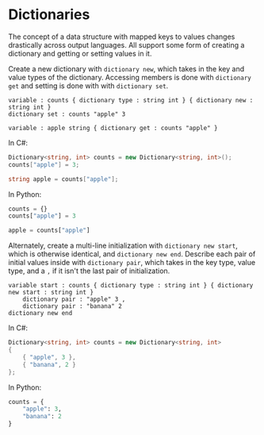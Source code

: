 # Dictionaries

The concept of a data structure with mapped keys to values changes drastically across output languages.
All support some form of creating a dictionary and getting or setting values in it.

Create a new dictionary with `dictionary new`, which takes in the key and value types of the dictionary.
Accessing members is done with `dictionary get` and setting is done with with `dictionary set`.

```budgie
variable : counts { dictionary type : string int } { dictionary new : string int }
dictionary set : counts "apple" 3

variable : apple string { dictionary get : counts "apple" }
```

In C#:

```csharp
Dictionary<string, int> counts = new Dictionary<string, int>();
counts["apple"] = 3;

string apple = counts["apple"];
```

In Python:

```python
counts = {}
counts["apple"] = 3

apple = counts["apple"]
```

Alternately, create a multi-line initialization with `dictionary new start`, which is otherwise identical, and `dictionary new end`.
Describe each pair of initial values inside with `dictionary pair`, which takes in the key type, value type, and a `,` if it isn't the last pair of initialization.

```budgie
variable start : counts { dictionary type : string int } { dictionary new start : string int }
    dictionary pair : "apple" 3 ,
    dictionary pair : "banana" 2
dictionary new end
```

In C#:

```csharp
Dictionary<string, int> counts = new Dictionary<string, int>
{
    { "apple", 3 },
    { "banana", 2 }
};
```

In Python:

```python
counts = {
    "apple": 3,
    "banana": 2
}
```
